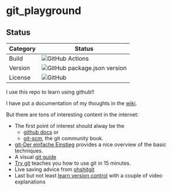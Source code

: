 # git_playground

## Status

| Category         | Status                                                                                                      |
| ---------------- | ----------------------------------------------------------------------------------------------------------- |
| Build            | ![GitHub Actions](https://github.com/comfortliner/git_playground/workflows/Release/badge.svg?branch=master) |
| Version          | ![GitHub package.json version](https://img.shields.io/github/package-json/v/comfortliner/git_playground)    |
| License          | ![GitHub](https://img.shields.io/github/license/comfortliner/git_playground)                                |

I use this repo to learn using github!!

I have put a documentation of my thoughts in the [wiki](https://github.com/comfortliner/git_playground/wiki).

But there are tons of interesting content in the internet:
 * The first point of interest should alway be the 
   * [github docs](https://docs.github.com/en) or 
   * [git-scm](https://git-scm.com/), the git community book.
 * [git-Der einfache Einstieg](https://rogerdudler.github.io/git-guide/index.de.html) provides a nice overview of the basic techniques.
 * A visual [git guide](http://marklodato.github.io/visual-git-guide/index-en.html)
 * [Try git](https://try.github.io/) teaches you how to use git in 15 minutes.
 * Live saving advice from [ohshitgit](https://ohshitgit.com/)
 * Last but not least [learn version control](https://www.git-tower.com/learn/git/videos/) with a couple of video explanations
